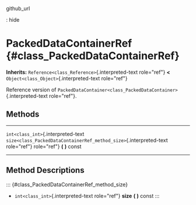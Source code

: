 github\_url

:   hide

PackedDataContainerRef {#class_PackedDataContainerRef}
======================

**Inherits:** `Reference<class_Reference>`{.interpreted-text role="ref"}
**\<** `Object<class_Object>`{.interpreted-text role="ref"}

Reference version of
`PackedDataContainer<class_PackedDataContainer>`{.interpreted-text
role="ref"}.

Methods
-------

  ------------------------------------ --------------------------------------------------------------------
  `int<class_int>`{.interpreted-text   `size<class_PackedDataContainerRef_method_size>`{.interpreted-text
  role="ref"}                          role="ref"} **(** **)** const

  ------------------------------------ --------------------------------------------------------------------

Method Descriptions
-------------------

::: {#class_PackedDataContainerRef_method_size}
-   `int<class_int>`{.interpreted-text role="ref"} **size** **(** **)**
    const
:::
